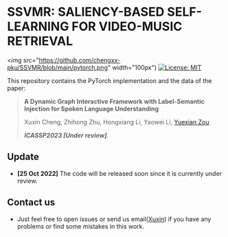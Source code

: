 # SSVMR: SALIENCY-BASED SELF-LEARNING FOR VIDEO-MUSIC RETRIEVAL
<img src="https://github.com/chengxx-pku/SSVMR/blob/main/pytorch.png" width="100px") [![License: MIT](https://img.shields.io/badge/License-MIT-yellow.svg)](https://opensource.org/licenses/MIT)

This repository contains the PyTorch implementation and the data of the paper: 
> **A Dynamic Graph Interactive Framework with Label-Semantic Injection for Spoken Language Understanding** 
>
> Xuxin Cheng, Zhihong Zhu, Hongxiang Li, Yaowei Li, [Yuexian Zou](https://scholar.google.com/citations?user=sfyr7zMAAAAJ&hl=zh-CN&oi=ao)
> 
> ***ICASSP2023 [Under review]***.

## Update

- **[25 Oct 2022]** The code will be released soon since it is currently under review.

## Contact us

- Just feel free to open issues or send us email([Xuxin](mailto:chengxuxin@stu.pku.edu.cn)) if you have any problems or find some mistakes in this work.
